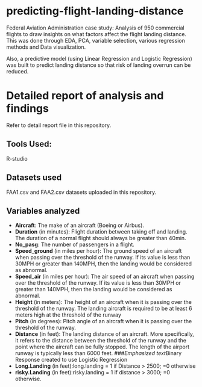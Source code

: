 # predicting-flight-landing-distance
Federal Aviation Administration case study: 
Analysis of 950 commercial flights to draw insights on what factors affect the flight landing distance. This was done through EDA, PCA, variable selection, various regression methods and Data visualization.

Also, a predictive model (using Linear Regression and Logistic Regression) was built to predict landing distance so that risk of landing overrun can be reduced. 

# Detailed report of analysis and findings
Refer to detail report file in this repository.

## Tools Used: 
R-studio

## Datasets used
FAA1.csv and FAA2.csv datasets uploaded in this repository.


## Variables analyzed
* **Aircraft**: The make of an aircraft (Boeing or Airbus).
* **Duration** (in minutes): Flight duration between taking off and landing. The duration of a normal flight should always be greater than 40min.
* **No_pasg**: The number of passengers in a flight.
* **Speed_ground** (in miles per hour): The ground speed of an aircraft when passing over the threshold of the runway. If its value is less than 30MPH or greater than 140MPH, then the landing would be considered as abnormal.
* **Speed_air** (in miles per hour): The air speed of an aircraft when passing over the threshold of the runway. If its value is less than 30MPH or greater than 140MPH, then the landing would be considered as abnormal.
* **Height** (in meters): The height of an aircraft when it is passing over the threshold of the runway. The landing aircraft is required to be at least 6 meters high at the threshold of the runway
* **Pitch** (in degrees): Pitch angle of an aircraft when it is passing over the threshold of the runway.
* **Distance** (in feet): The landing distance of an aircraft. More specifically, it refers to the distance between the threshold of the runway and the point where the aircraft can be fully stopped. The length of the airport runway is typically less than 6000 feet.
###*Emphasized text*Binary Response created to use Logistic Regression
* **Long.Landing** (in feet):long.landing = 1 if Distance > 2500; =0 otherwise
* **risky.Landing** (in feet):risky.landing = 1 if distance > 3000; =0 otherwise.

